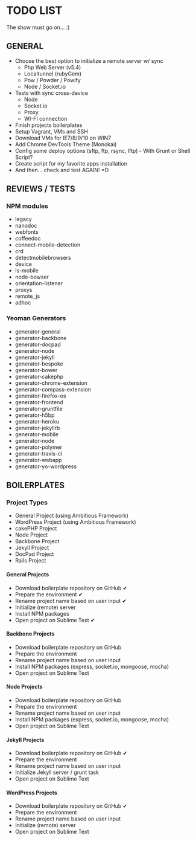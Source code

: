 # TODO LIST

The show must go on... :)

## GENERAL

* Choose the best option to initialize a remote server w/ sync
    * Php Web Server (v5.4)
    * Localtunnel (rubyGem)
    * Pow / Powder / Powify
    * Node / Socket.io
* Tests with sync cross-device
    * Node
    * Socket.io
    * Proxy
    * WI-FI connection
* Finish projects boilerplates
* Setup Vagrant, VMs and SSH
* Download VMs for IE7/8/9/10 on WIN7
* Add Chrome DevTools Theme (Monokai)
* Config some deploy options (sftp, ftp, rsync, lftp) - With Grunt or Shell Script?
* Create script for my favorite apps installation
* And then... check and test AGAIN! =D

## REVIEWS / TESTS

### NPM modules

* legacy
* nanodoc
* webfonts
* coffeedoc
* connect-mobile-detection
* crd
* detectmobilebrowsers
* device
* is-mobile
* node-bowser
* orientation-listener
* proxys
* remote_js
* adhoc

### Yeoman Generators

* generator-general
* generator-backbone
* generator-docpad
* generator-node
* generator-jekyll
* generator-bespoke
* generator-bower
* generator-cakephp
* generator-chrome-extension
* generator-compass-extension
* generator-firefox-os
* generator-frontend
* generator-gruntfile
* generator-h5bp
* generator-heroku
* generator-jekyllrb
* generator-mobile
* generator-node
* generator-polymer
* generator-travis-ci
* generator-webapp
* generator-yo-wordpress


## BOILERPLATES

### Project Types

* General Project (using Ambitious Framework)
* WordPress Project (using Ambitious Framework)
* cakePHP Project
* Node Project
* Backbone Project
* Jekyll Project
* DocPad Project
* Rails Project

#### General Projects

* Download boilerplate repository on GitHub ✔
* Prepare the environment ✔
* Rename project name based on user input ✔
* Initialize (remote) server
* Install NPM packages
* Open project on Sublime Text ✔

#### Backbone Projects

* Download boilerplate repository on GitHub
* Prepare the environment
* Rename project name based on user input
* Install NPM packages (express, socket.io, mongoose, mocha)
* Open project on Sublime Text

#### Node Projects

* Download boilerplate repository on GitHub
* Prepare the environment
* Rename project name based on user input
* Install NPM packages (express, socket.io, mongoose, mocha)
* Open project on Sublime Text

#### Jekyll Projects

* Download boilerplate repository on GitHub ✔
* Prepare the environment
* Rename project name based on user input
* Initialize Jekyll server / grunt task
* Open project on Sublime Text

#### WordPress Projects

* Download boilerplate repository on GitHub ✔
* Prepare the environment
* Rename project name based on user input
* Initialize (remote) server
* Open project on Sublime Text
